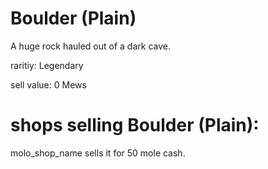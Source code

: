 # Boulder (Plain)

A huge rock hauled out of a dark cave.

raritiy: Legendary

sell value: 0 Mews

# shops selling Boulder (Plain):

molo_shop_name sells it for 50 mole cash.
